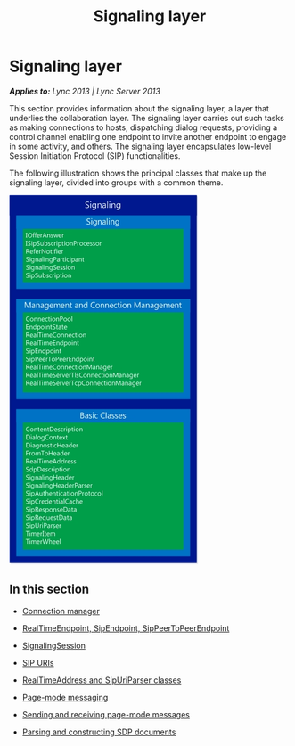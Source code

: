 ﻿---
title: Signaling layer
TOCTitle: Signaling layer
ms:assetid: 994070d8-7071-4457-9796-53e5c680964e
ms:mtpsurl: https://msdn.microsoft.com/en-us/library/Dn466046(v=office.15)
ms:contentKeyID: 57103039
ms.date: 07/25/2014
mtps_version: v=office.15
---

# Signaling layer


_**Applies to:** Lync 2013 | Lync Server 2013_

This section provides information about the signaling layer, a layer that underlies the collaboration layer. The signaling layer carries out such tasks as making connections to hosts, dispatching dialog requests, providing a control channel enabling one endpoint to invite another endpoint to engage in some activity, and others. The signaling layer encapsulates low-level Session Initiation Protocol (SIP) functionalities.

The following illustration shows the principal classes that make up the signaling layer, divided into groups with a common theme.

![UCMA signaling layer classes](images/Dn466046.UCMA-Signaling(Office.15).jpg "UCMA signaling layer classes")

## In this section

  - [Connection manager](connection-manager.md)

  - [RealTimeEndpoint, SipEndpoint, SipPeerToPeerEndpoint](realtimeendpoint-sipendpoint-sippeertopeerendpoint.md)

  - [SignalingSession](signalingsession.md)

  - [SIP URIs](sip-uris.md)

  - [RealTimeAddress and SipUriParser classes](realtimeaddress-and-sipuriparser-classes.md)

  - [Page-mode messaging](page-mode-messaging.md)

  - [Sending and receiving page-mode messages](sending-and-receiving-page-mode-messages.md)

  - [Parsing and constructing SDP documents](parsing-and-constructing-sdp-documents.md)


